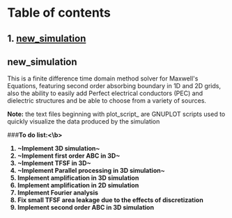 # Table of contents

## 1. [new_simulation](#new_simulation)

## new_simulation <a name = "new_simulation"></a>
This is a finite difference time domain method solver for Maxwell's Equations, featuring second order absorbing boundary
in 1D and 2D grids, also the ability to easily add Perfect electrical conductors (PEC) and dielectric structures and 
be able to choose from a variety of sources.

<b>Note:</b> the text files beginning with plot_script_  are GNUPLOT scripts used to quickly visualize the data
produced by the simulation

###<b>To do list:<\b>

1. ~Implement 3D simulation~
2. ~Implement first order ABC in 3D~
3. ~Implement TFSF in 3D~
4. ~Implement Parallel processing in 3D simulation~
5. Implement amplification in 3D simulation
6. Implement amplification in 2D simulation
7. Implement Fourier analysis
8. Fix small TFSF area leakage due to the effects of discretization
9. Implement second order ABC in 3D simulation